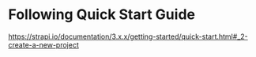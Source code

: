 # Following Quick Start Guide

https://strapi.io/documentation/3.x.x/getting-started/quick-start.html#_2-create-a-new-project
